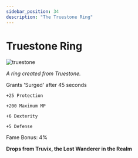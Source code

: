 ```yaml
---
sidebar_position: 34
description: "The Truestone Ring"
---
```


# Truestone Ring

![truestone](https://cdn.discordapp.com/attachments/1187552567295758487/1188964119974531173/Truestone_Ring.png?ex=659c7020&is=6589fb20&hm=3863782d206fe7dbbc2834d6aadf44449fddc11bfa8f3be071c1e4a79e52f2f3&)

<i>A ring created from Truestone.</i>

Grants 'Surged' after 45 seconds

    +25 Protection
    
    +200 Maximum MP
    
    +6 Dexterity
    
    +5 Defense

Fame Bonus: 4%

**Drops from Truvix, the Lost Wanderer in the Realm**
